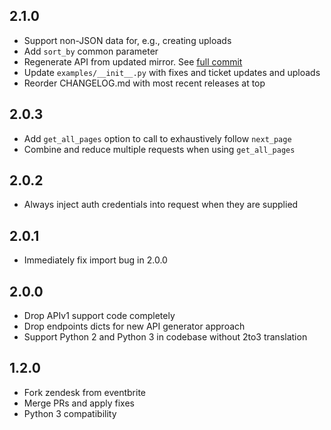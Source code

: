 ## 2.1.0

- Support non-JSON data for, e.g., creating uploads
- Add `sort_by` common parameter
- Regenerate API from updated mirror. See [full
  commit](https://github.com/fprimex/zdesk/commit/cbeb1ecd0ae4580caa3ad434c74e7e49d4378c19)
- Update `examples/__init__.py` with fixes and ticket updates and uploads
- Reorder CHANGELOG.md with most recent releases at top

## 2.0.3

- Add `get_all_pages` option to call to exhaustively follow `next_page`
- Combine and reduce multiple requests when using `get_all_pages`

## 2.0.2

- Always inject auth credentials into request when they are supplied

## 2.0.1

- Immediately fix import bug in 2.0.0

## 2.0.0

- Drop APIv1 support code completely
- Drop endpoints dicts for new API generator approach
- Support Python 2 and Python 3 in codebase without 2to3 translation

## 1.2.0

- Fork zendesk from eventbrite
- Merge PRs and apply fixes
- Python 3 compatibility

